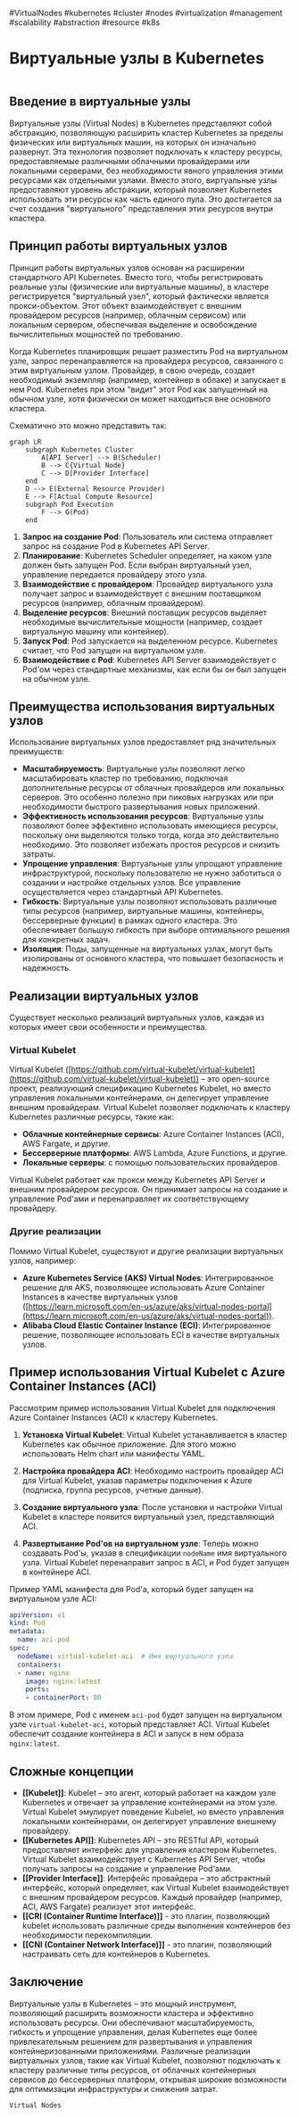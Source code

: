 #VirtualNodes #kubernetes #cluster #nodes #virtualization #management #scalability #abstraction #resource #k8s

# Виртуальные узлы в Kubernetes

```table-of-contents
```

## Введение в виртуальные узлы

Виртуальные узлы (Virtual Nodes) в Kubernetes представляют собой абстракцию, позволяющую расширить кластер Kubernetes за пределы физических или виртуальных машин, на которых он изначально развернут. Эта технология позволяет подключать к кластеру ресурсы, предоставляемые различными облачными провайдерами или локальными серверами, без необходимости явного управления этими ресурсами как отдельными узлами. Вместо этого, виртуальные узлы предоставляют уровень абстракции, который позволяет Kubernetes использовать эти ресурсы как часть единого пула. Это достигается за счет создания "виртуального" представления этих ресурсов внутри кластера.

## Принцип работы виртуальных узлов

Принцип работы виртуальных узлов основан на расширении стандартного API Kubernetes. Вместо того, чтобы регистрировать реальные узлы (физические или виртуальные машины), в кластере регистрируется "виртуальный узел", который фактически является прокси-объектом. Этот объект взаимодействует с внешним провайдером ресурсов (например, облачным сервисом) или локальным сервером, обеспечивая выделение и освобождение вычислительных мощностей по требованию.

Когда Kubernetes планировщик решает разместить Pod на виртуальном узле, запрос перенаправляется на провайдера ресурсов, связанного с этим виртуальным узлом. Провайдер, в свою очередь, создает необходимый экземпляр (например, контейнер в облаке) и запускает в нем Pod. Kubernetes при этом "видит" этот Pod как запущенный на обычном узле, хотя физически он может находиться вне основного кластера.

Схематично это можно представить так:

```mermaid
graph LR
    subgraph Kubernetes Cluster
        A[API Server] --> B(Scheduler)
        B --> C{Virtual Node}
        C --> D[Provider Interface]
    end
    D --> E(External Resource Provider)
    E --> F[Actual Compute Resource]
    subgraph Pod Execution
        F --> G(Pod)
    end
```

1.  **Запрос на создание Pod**: Пользователь или система отправляет запрос на создание Pod в Kubernetes API Server.
2.  **Планирование**: Kubernetes Scheduler определяет, на каком узле должен быть запущен Pod. Если выбран виртуальный узел, управление передается провайдеру этого узла.
3.  **Взаимодействие с провайдером**: Провайдер виртуального узла получает запрос и взаимодействует с внешним поставщиком ресурсов (например, облачным провайдером).
4.  **Выделение ресурсов**: Внешний поставщик ресурсов выделяет необходимые вычислительные мощности (например, создает виртуальную машину или контейнер).
5.  **Запуск Pod**: Pod запускается на выделенном ресурсе. Kubernetes считает, что Pod запущен на виртуальном узле.
6.  **Взаимодействие с Pod**: Kubernetes API Server взаимодействует с Pod'ом через стандартные механизмы, как если бы он был запущен на обычном узле.

## Преимущества использования виртуальных узлов

Использование виртуальных узлов предоставляет ряд значительных преимуществ:

*   **Масштабируемость**: Виртуальные узлы позволяют легко масштабировать кластер по требованию, подключая дополнительные ресурсы от облачных провайдеров или локальных серверов. Это особенно полезно при пиковых нагрузках или при необходимости быстрого развертывания новых приложений.
*   **Эффективность использования ресурсов**: Виртуальные узлы позволяют более эффективно использовать имеющиеся ресурсы, поскольку они выделяются только тогда, когда это действительно необходимо. Это позволяет избежать простоя ресурсов и снизить затраты.
*   **Упрощение управления**: Виртуальные узлы упрощают управление инфраструктурой, поскольку пользователю не нужно заботиться о создании и настройке отдельных узлов. Все управление осуществляется через стандартный API Kubernetes.
*   **Гибкость**: Виртуальные узлы позволяют использовать различные типы ресурсов (например, виртуальные машины, контейнеры, бессерверные функции) в рамках одного кластера. Это обеспечивает большую гибкость при выборе оптимального решения для конкретных задач.
*   **Изоляция**: Поды, запущенные на виртуальных узлах, могут быть изолированы от основного кластера, что повышает безопасность и надежность.

## Реализации виртуальных узлов

Существует несколько реализаций виртуальных узлов, каждая из которых имеет свои особенности и преимущества.

### Virtual Kubelet

Virtual Kubelet ([https://github.com/virtual-kubelet/virtual-kubelet](https://github.com/virtual-kubelet/virtual-kubelet)) – это open-source проект, реализующий спецификацию Kubernetes Kubelet, но вместо управления локальными контейнерами, он делегирует управление внешним провайдерам. Virtual Kubelet позволяет подключать к кластеру Kubernetes различные ресурсы, такие как:

*   **Облачные контейнерные сервисы**: Azure Container Instances (ACI), AWS Fargate, и другие.
*   **Бессерверные платформы**: AWS Lambda, Azure Functions, и другие.
*   **Локальные серверы**: с помощью пользовательских провайдеров.

Virtual Kubelet работает как прокси между Kubernetes API Server и внешним провайдером ресурсов. Он принимает запросы на создание и управление Pod'ами и перенаправляет их соответствующему провайдеру.

### Другие реализации

Помимо Virtual Kubelet, существуют и другие реализации виртуальных узлов, например:

*   **Azure Kubernetes Service (AKS) Virtual Nodes**: Интегрированное решение для AKS, позволяющее использовать Azure Container Instances в качестве виртуальных узлов ([https://learn.microsoft.com/en-us/azure/aks/virtual-nodes-portal](https://learn.microsoft.com/en-us/azure/aks/virtual-nodes-portal)).
*   **Alibaba Cloud Elastic Container Instance (ECI)**: Интегрированное решение, позволяющее использовать ECI в качестве виртуальных узлов.

## Пример использования Virtual Kubelet с Azure Container Instances (ACI)

Рассмотрим пример использования Virtual Kubelet для подключения Azure Container Instances (ACI) к кластеру Kubernetes.

1.  **Установка Virtual Kubelet**: Virtual Kubelet устанавливается в кластер Kubernetes как обычное приложение. Для этого можно использовать Helm chart или манифесты YAML.

2.  **Настройка провайдера ACI**: Необходимо настроить провайдер ACI для Virtual Kubelet, указав параметры подключения к Azure (подписка, группа ресурсов, учетные данные).

3.  **Создание виртуального узла**: После установки и настройки Virtual Kubelet в кластере появится виртуальный узел, представляющий ACI.

4.  **Развертывание Pod'ов на виртуальном узле**: Теперь можно создавать Pod'ы, указав в спецификации `nodeName` имя виртуального узла. Virtual Kubelet перенаправит запрос в ACI, и Pod будет запущен в контейнере ACI.

Пример YAML манифеста для Pod'а, который будет запущен на виртуальном узле ACI:

```yaml
apiVersion: v1
kind: Pod
metadata:
  name: aci-pod
spec:
  nodeName: virtual-kubelet-aci  # Имя виртуального узла
  containers:
  - name: nginx
    image: nginx:latest
    ports:
    - containerPort: 80
```

В этом примере, Pod с именем `aci-pod` будет запущен на виртуальном узле `virtual-kubelet-aci`, который представляет ACI. Virtual Kubelet обеспечит создание контейнера в ACI и запуск в нем образа `nginx:latest`.

## Сложные концепции

*   **[[Kubelet]]**: Kubelet – это агент, который работает на каждом узле Kubernetes и отвечает за управление контейнерами на этом узле. Virtual Kubelet эмулирует поведение Kubelet, но вместо управления локальными контейнерами, он делегирует управление внешнему провайдеру.
*   **[[Kubernetes API]]**: Kubernetes API – это RESTful API, который предоставляет интерфейс для управления кластером Kubernetes. Virtual Kubelet взаимодействует с Kubernetes API Server, чтобы получать запросы на создание и управление Pod'ами.
*   **[[Provider Interface]]**: Интерфейс провайдера – это абстрактный интерфейс, который определяет, как Virtual Kubelet взаимодействует с внешним провайдером ресурсов. Каждый провайдер (например, ACI, AWS Fargate) реализует этот интерфейс.
*  **[[CRI (Container Runtime Interface)]]** - это плагин, позволяющий kubelet использовать различные среды выполнения контейнеров без необходимости перекомпиляции.
*  **[[CNI (Container Network Interface)]]** - это плагин, позволяющий настраивать сеть для контейнеров в Kubernetes.

## Заключение

Виртуальные узлы в Kubernetes – это мощный инструмент, позволяющий расширить возможности кластера и эффективно использовать ресурсы. Они обеспечивают масштабируемость, гибкость и упрощение управления, делая Kubernetes еще более привлекательным решением для развертывания и управления контейнеризованными приложениями. Различные реализации виртуальных узлов, такие как Virtual Kubelet, позволяют подключать к кластеру различные типы ресурсов, от облачных контейнерных сервисов до бессерверных платформ, открывая широкие возможности для оптимизации инфраструктуры и снижения затрат.

```old
Virtual Nodes
```